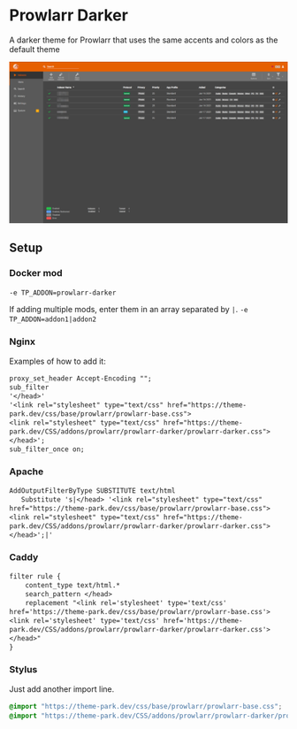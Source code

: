 # Prowlarr Darker

A darker theme for Prowlarr that uses the same accents and colors as the default theme

<p>
<a href="screenshot1.png" rel="noopener"><img src="screenshot1.png" alt="Screen Shot 1" /></a>
</p>

## Setup

### Docker mod

`-e TP_ADDON=prowlarr-darker`

If adding multiple mods, enter them in an array separated by  `|`. `-e TP_ADDON=addon1|addon2`

### Nginx

Examples of how to add it:

```nginx
proxy_set_header Accept-Encoding "";
sub_filter
'</head>'
'<link rel="stylesheet" type="text/css" href="https://theme-park.dev/css/base/prowlarr/prowlarr-base.css">
<link rel="stylesheet" type="text/css" href="https://theme-park.dev/CSS/addons/prowlarr/prowlarr-darker/prowlarr-darker.css">
</head>';
sub_filter_once on;
```

### Apache

```nginx
AddOutputFilterByType SUBSTITUTE text/html
   Substitute 's|</head> '<link rel="stylesheet" type="text/css" href="https://theme-park.dev/css/base/prowlarr/prowlarr-base.css"><link rel="stylesheet" type="text/css" href="https://theme-park.dev/CSS/addons/prowlarr/prowlarr-darker/prowlarr-darker.css">
</head>';|'
```

### Caddy

```nginx
filter rule {
    content_type text/html.*
    search_pattern </head>
    replacement "<link rel='stylesheet' type='text/css' href='https://theme-park.dev/css/base/prowlarr/prowlarr-base.css'><link rel='stylesheet' type='text/css' href='https://theme-park.dev/CSS/addons/prowlarr/prowlarr-darker/prowlarr-darker.css'></head>"
}
```

### Stylus

Just add another import line.

```css
@import "https://theme-park.dev/css/base/prowlarr/prowlarr-base.css";
@import "https://theme-park.dev/CSS/addons/prowlarr/prowlarr-darker/prowlarr-darker.css";
```
